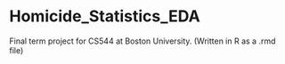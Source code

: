 # Homicide_Statistics_EDA
Final term project for CS544 at Boston University. (Written in R as a .rmd file)
